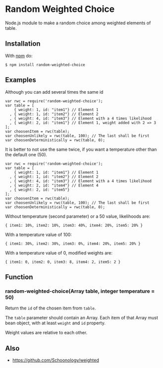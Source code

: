 # Random Weighted Choice

Node.js module to make a random choice among weighted elements of table.

## Installation

With [npm](http://npmjs.org) do:

    $ npm install random-weighted-choice


## Examples

Although you can add several times the same id

    var rwc = require('random-weighted-choice');
    var table = [
        { weight: 1, id: "item1"} // Element 1
      , { weight: 1, id: "item2"} // Element 2
      , { weight: 4, id: "item3"} // Element with a 4 times likelihood
      , { weight: 2, id: "item1"} // Element 1, weight added with 2 => 3
    ];
    var choosenItem = rwc(table);
    var choosenUnlikely = rwc(table, 100); // The last shall be first
    var choosenDeterministically = rwc(table, 0);

It is better to not use the same twice, if you want a temperature other than
the default one (50).

    var rwc = require('random-weighted-choice');
    var table = [
        { weight: 1, id: "item1"} // Element 1
      , { weight: 1, id: "item2"} // Element 2
      , { weight: 4, id: "item3"} // Element with a 4 times likelihood
      , { weight: 2, id: "item4"} // Element 4
      , { weight: 2, id: "item5"}
    ];
    var choosenItem = rwc(table);
    var choosenUnlikely = rwc(table, 100); // The last shall be first
    var choosenDeterministically = rwc(table, 0);

Without temperature (second parameter) or a 50 value, likelihoods are:

    { item1: 10%, item2: 10%, item3: 40%, item4: 20%, item5: 20% }

With a temperature value of 100:

    { item1: 30%, item2: 30%, item3: 0%, item4: 20%, item5: 20% }

With a temperature value of 0, modified weights are:

    { item1: 0, item2: 0, item3: 8, item4: 2, item5: 2 }

## Function

### random-weighted-choice(Array table, integer temperature = 50)

Return the ``id`` of the chosen item from ``table``.

The ``table`` parameter should contain an Array. Each item of that Array must
bean object, with at least ``weight`` and ``id`` property.

Weight values are relative to each other.

## Also

* https://github.com/Schoonology/weighted